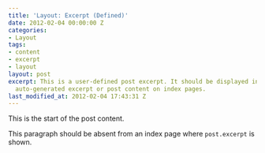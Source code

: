 ```yaml
---
title: 'Layout: Excerpt (Defined)'
date: 2012-02-04 00:00:00 Z
categories:
- Layout
tags:
- content
- excerpt
- layout
layout: post
excerpt: This is a user-defined post excerpt. It should be displayed in place of the
  auto-generated excerpt or post content on index pages.
last_modified_at: 2012-02-04 17:43:31 Z
---
```


This is the start of the post content.

This paragraph should be absent from an index page where `post.excerpt` is shown.